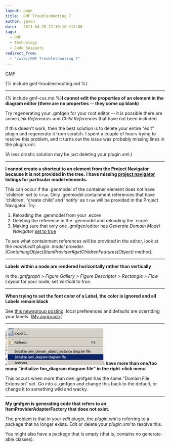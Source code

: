 ```yaml
---
layout: page
title:  GMF Troubleshooting 7
author: jevon
date:   2011-04-28 12:30:10 +12:00
tags:
  - GMF
  - Technology
  - Code Snippets
redirect_from:
  - "/wiki/GMF Troubleshooting 7"
---
```


[GMF](GMF.md)

{% include gmf-troubleshooting.md %}

---
{% include gmf-css.md %}**I cannot edit the properties of an element in the diagram editor (there are no properties -- they come up blank)**

Try regenerating your .gmfgen for your root editor -- it is possible there are some _Link References_ and _Child References_ that have not been included.

If this doesn't work, then the best solution is to delete your entire "edit" plugin and regenerate it from scratch. I spent a couple of hours trying to resolve this problem, and it turns out the issue was probably missing lines in the plugin.xml.

(A less drastic solution may be just deleting your plugin.xml.)

---
**I cannot create a shortcut to an element from the Project Navigator because it is not provided in the tree.**
**I have missing [project navigator](project-navigator.md) listings for particular model elements.**

This can occur if the .genmodel of the container element does not have 'children' set to `true`. Only .genmodel containment references that have 'children', 'create child' and 'notify' as `true` will be provided in the Project Navigator. Try:

1. Reloading the .genmodel from your .ecore
1. Deleting the reference in the .genmodel and reloading the .ecore
1. Making sure that only one .gmfgen/editor has _Generate Domain Model Navigator_ [set to true](GMF_Drag_Drop.md)

To see what containment references will be provided in the editor, look at the _model.edit_ plugin: _model.provider.[ContainingObject]ItemProvider#getChildrenFeatures(Object)_ method.

---
**Labels within a node are rendered horizontally rather than vertically**

In the _.gmfgraph > Figure Gallery > Figure Descriptor > Rectangle > Flow Layout_ for your node, set _Vertical_ to _true_.

---
**When trying to set the font color of a Label, the color is ignored and all Labels remain black**

See <a href="http://dev.eclipse.org/newslists/news.eclipse.modeling.gmf/msg16145.html">this newsgroup posting</a>: local preferences and defaults are overriding your labels. (<a href="http://code.google.com/p/iaml/source/detail?r=653">My approach</a>.)

---
<img src="/img/gmf/initialize-many.png" class="gmf">**I have more than one/too many "initialize foo_diagram diagram file" in the right-click menu**

This occurs when more than one .gmfgen has the same "Domain File Extension" set. Go into a .gmfgen and change this back to the default, or change it to something wild and wacky.

---
**My gmfgen is generating code that refers to an ItemProviderAdapterFactory that does not exist.**

The problem is that in your _edit_ plugin, the _plugin.xml_ is referring to a package that no longer exists. Edit or delete your _plugin.xml_ to resolve this.

You might also have a package that is empty (that is, contains no generate-able classes).
